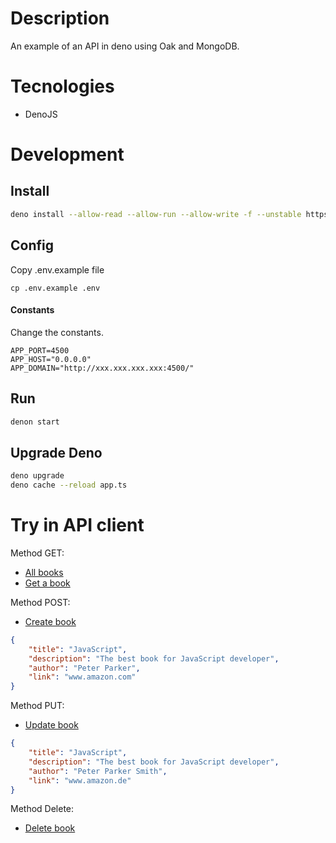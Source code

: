 # Description

An example of an API in deno using Oak and MongoDB.

# Tecnologies

- DenoJS

# Development

## Install

```bash
deno install --allow-read --allow-run --allow-write -f --unstable https://deno.land/x/denon/denon.ts
```

## Config

Copy .env.example file

```
cp .env.example .env
```

#### Constants

Change the constants.

```
APP_PORT=4500
APP_HOST="0.0.0.0"
APP_DOMAIN="http://xxx.xxx.xxx.xxx:4500/"
```

## Run

```bash
denon start
```

## Upgrade Deno

```bash
deno upgrade
deno cache --reload app.ts
```

# Try in API client

Method GET:

- [All books](http://localhost:4500/api/book)
- [Get a book](http://localhost:4500/api/book/id)

Method POST:

- [Create book](http://localhost:4500/api/book)
```json
{
    "title": "JavaScript",
    "description": "The best book for JavaScript developer",
    "author": "Peter Parker",
    "link": "www.amazon.com"
}
```

Method PUT:

- [Update book](http://localhost:4500/api/book/id)
```json
{
    "title": "JavaScript",
    "description": "The best book for JavaScript developer",
    "author": "Peter Parker Smith",
    "link": "www.amazon.de"
}
```

Method Delete:

- [Delete book](http://localhost:4500/api/book/id)